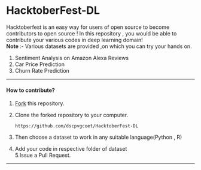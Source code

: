 # HacktoberFest-DL

Hacktoberfest is an easy way for users of open source to become contributors to open source ! In this repository , you would be able to contribute your various codes in deep learning domain!
<br><b>Note </b> :- Various datasets are provided ,on which you can try your hands on.
<ol><li>Sentiment Analysis on Amazon Alexa Reviews</li>
  <li>Car Price Prediction</li>
  <li>Churn Rate Prediction</li>
  </ol>


<hr>

<h4>How to contribute?</h4>


1. [Fork](https://github.com/dscpvgcoet/HacktoberFest-DL) this repository.
2. Clone the forked repository to your computer.

   `https://github.com/dscpvgcoet/HacktoberFest-DL`

3. Then choose a dataset to work in any suitable language(Python , R)<br>
4. Add your code in respective folder of dataset<br>
5.Issue a Pull Request.

<hr>
